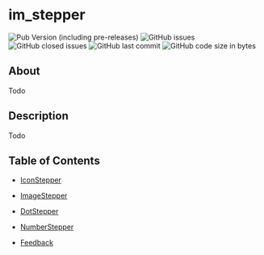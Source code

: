 # im_stepper

![Pub Version (including pre-releases)](https://img.shields.io/pub/v/im_shapes?include_prereleases)
![GitHub issues](https://img.shields.io/github/issues-raw/imujtaba8488/package_im_shapes)
![GitHub closed issues](https://img.shields.io/github/issues-closed/imujtaba8488/package_im_shapes)
![GitHub last commit](https://img.shields.io/github/last-commit/imujtaba8488/package_im_shapes)
![GitHub code size in bytes](https://img.shields.io/github/languages/code-size/imujtaba8488/package_im_shapes)

## About

Todo

## Description

Todo

## Table of Contents

* [IconStepper](#iconstepper)

* [ImageStepper](#imagestepper)

* [DotStepper](#dotstepper)

* [NumberStepper](#numberstepper)

* [Feedback](#feedback)